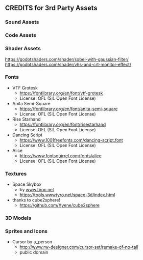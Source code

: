 ## CREDITS for 3rd Party Assets
### Sound Assets
### Code Assets
### Shader Assets
https://godotshaders.com/shader/sobel-with-gaussian-filter/
https://godotshaders.com/shader/vhs-and-crt-monitor-effect/
### Fonts
- VTF Grotesk
  - https://fontlibrary.org/en/font/vtf-grotesk
  - License: OFL (SIL Open Font License)
- Anita Semi-Square
  - https://fontlibrary.org/en/font/anita-semi-square
  - License: OFL (SIL Open Font License)
- Rise Starhand
  - https://fontlibrary.org/en/font/risestarhand
  - License: OFL (SIL Open Font License)
- Dancing Script
  - https://www.1001freefonts.com/dancing-script.font
  - License: OFL (SIL Open Font License)
- Alice 
  - https://www.fontsquirrel.com/fonts/alice
  - License: OFL (SIL Open Font License)

### Textures
- Space Skybox 
  - by www.tiron.net
  - https://tools.wwwtyro.net/space-3d/index.html
- thanks to cube2sphere!
  - https://github.com/Xyene/cube2sphere
### 3D Models
### Sprites and Icons
- Cursor by a_person
  - http://www.rw-designer.com/cursor-set/remake-of-no-tail
  - public domain